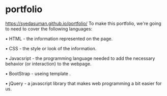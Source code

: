 # portfolio
https://syedasuman.github.io/portfolio/
To make this portfolio, we're going to need to cover the following languages:

• HTML - the information represented on the page.

• CSS - the style or look of the information.

• Javacsript - the programming language needed to add the necessary behavior (or interaction) to the webpage.

• BootStrap - useing template .

• jQuery - a javascript library that makes web programming a bit easier for us.
